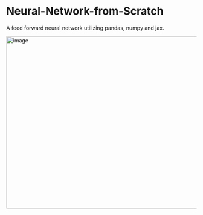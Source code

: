 # Neural-Network-from-Scratch
A feed forward neural network utilizing pandas, numpy and jax.

<img width="576" height="455" alt="image" src="https://github.com/user-attachments/assets/ed20dadf-088d-45c4-901d-687a3094279c" />
